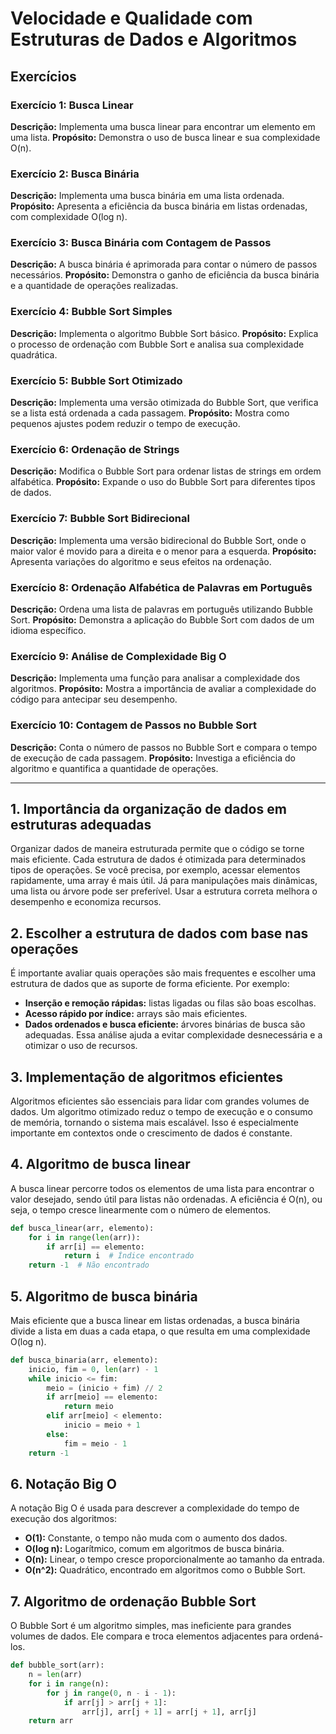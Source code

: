 
# Velocidade e Qualidade com Estruturas de Dados e Algoritmos


## Exercícios

### Exercício 1: Busca Linear
**Descrição:** Implementa uma busca linear para encontrar um elemento em uma lista.
**Propósito:** Demonstra o uso de busca linear e sua complexidade O(n).

### Exercício 2: Busca Binária
**Descrição:** Implementa uma busca binária em uma lista ordenada.
**Propósito:** Apresenta a eficiência da busca binária em listas ordenadas, com complexidade O(log n).

### Exercício 3: Busca Binária com Contagem de Passos
**Descrição:** A busca binária é aprimorada para contar o número de passos necessários.
**Propósito:** Demonstra o ganho de eficiência da busca binária e a quantidade de operações realizadas.

### Exercício 4: Bubble Sort Simples
**Descrição:** Implementa o algoritmo Bubble Sort básico.
**Propósito:** Explica o processo de ordenação com Bubble Sort e analisa sua complexidade quadrática.

### Exercício 5: Bubble Sort Otimizado
**Descrição:** Implementa uma versão otimizada do Bubble Sort, que verifica se a lista está ordenada a cada passagem.
**Propósito:** Mostra como pequenos ajustes podem reduzir o tempo de execução.

### Exercício 6: Ordenação de Strings
**Descrição:** Modifica o Bubble Sort para ordenar listas de strings em ordem alfabética.
**Propósito:** Expande o uso do Bubble Sort para diferentes tipos de dados.

### Exercício 7: Bubble Sort Bidirecional
**Descrição:** Implementa uma versão bidirecional do Bubble Sort, onde o maior valor é movido para a direita e o menor para a esquerda.
**Propósito:** Apresenta variações do algoritmo e seus efeitos na ordenação.

### Exercício 8: Ordenação Alfabética de Palavras em Português
**Descrição:** Ordena uma lista de palavras em português utilizando Bubble Sort.
**Propósito:** Demonstra a aplicação do Bubble Sort com dados de um idioma específico.

### Exercício 9: Análise de Complexidade Big O
**Descrição:** Implementa uma função para analisar a complexidade dos algoritmos.
**Propósito:** Mostra a importância de avaliar a complexidade do código para antecipar seu desempenho.

### Exercício 10: Contagem de Passos no Bubble Sort
**Descrição:** Conta o número de passos no Bubble Sort e compara o tempo de execução de cada passagem.
**Propósito:** Investiga a eficiência do algoritmo e quantifica a quantidade de operações.

---

## 1. Importância da organização de dados em estruturas adequadas
Organizar dados de maneira estruturada permite que o código se torne mais eficiente. Cada estrutura de dados é otimizada para determinados tipos de operações. Se você precisa, por exemplo, acessar elementos rapidamente, uma array é mais útil. Já para manipulações mais dinâmicas, uma lista ou árvore pode ser preferível. Usar a estrutura correta melhora o desempenho e economiza recursos.

## 2. Escolher a estrutura de dados com base nas operações
É importante avaliar quais operações são mais frequentes e escolher uma estrutura de dados que as suporte de forma eficiente. Por exemplo:
   - **Inserção e remoção rápidas:** listas ligadas ou filas são boas escolhas.
   - **Acesso rápido por índice:** arrays são mais eficientes.
   - **Dados ordenados e busca eficiente:** árvores binárias de busca são adequadas.
Essa análise ajuda a evitar complexidade desnecessária e a otimizar o uso de recursos.

## 3. Implementação de algoritmos eficientes
Algoritmos eficientes são essenciais para lidar com grandes volumes de dados. Um algoritmo otimizado reduz o tempo de execução e o consumo de memória, tornando o sistema mais escalável. Isso é especialmente importante em contextos onde o crescimento de dados é constante.

## 4. Algoritmo de busca linear
A busca linear percorre todos os elementos de uma lista para encontrar o valor desejado, sendo útil para listas não ordenadas. A eficiência é O(n), ou seja, o tempo cresce linearmente com o número de elementos.

```python
def busca_linear(arr, elemento):
    for i in range(len(arr)):
        if arr[i] == elemento:
            return i  # Índice encontrado
    return -1  # Não encontrado
```

## 5. Algoritmo de busca binária
Mais eficiente que a busca linear em listas ordenadas, a busca binária divide a lista em duas a cada etapa, o que resulta em uma complexidade O(log n).

```python
def busca_binaria(arr, elemento):
    inicio, fim = 0, len(arr) - 1
    while inicio <= fim:
        meio = (inicio + fim) // 2
        if arr[meio] == elemento:
            return meio
        elif arr[meio] < elemento:
            inicio = meio + 1
        else:
            fim = meio - 1
    return -1
```

## 6. Notação Big O
A notação Big O é usada para descrever a complexidade do tempo de execução dos algoritmos:
   - **O(1):** Constante, o tempo não muda com o aumento dos dados.
   - **O(log n):** Logarítmico, comum em algoritmos de busca binária.
   - **O(n):** Linear, o tempo cresce proporcionalmente ao tamanho da entrada.
   - **O(n^2):** Quadrático, encontrado em algoritmos como o Bubble Sort.

## 7. Algoritmo de ordenação Bubble Sort
O Bubble Sort é um algoritmo simples, mas ineficiente para grandes volumes de dados. Ele compara e troca elementos adjacentes para ordená-los.

```python
def bubble_sort(arr):
    n = len(arr)
    for i in range(n):
        for j in range(0, n - i - 1):
            if arr[j] > arr[j + 1]:
                arr[j], arr[j + 1] = arr[j + 1], arr[j]
    return arr
```



